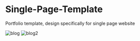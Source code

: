 # Single-Page-Template
Portfolio template, design specifically for single page website

![blog](https://user-images.githubusercontent.com/30505428/42973122-e374575e-8ba9-11e8-839b-0e6658d90511.jpg)
![blog2](https://user-images.githubusercontent.com/30505428/42973134-e78fc7c4-8ba9-11e8-878c-795b12bfc32a.jpg)
